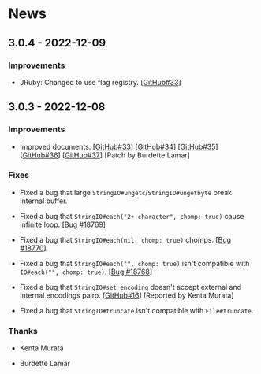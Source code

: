 # News

## 3.0.4 - 2022-12-09

### Improvements

  * JRuby: Changed to use flag registry.
    [[GitHub#33](https://github.com/ruby/stringio/pull/26)]

## 3.0.3 - 2022-12-08

### Improvements

  * Improved documents.
    [[GitHub#33](https://github.com/ruby/stringio/pull/33)]
    [[GitHub#34](https://github.com/ruby/stringio/pull/34)]
    [[GitHub#35](https://github.com/ruby/stringio/pull/35)]
    [[GitHub#36](https://github.com/ruby/stringio/pull/36)]
    [[GitHub#37](https://github.com/ruby/stringio/pull/37)]
    [Patch by Burdette Lamar]

### Fixes

  * Fixed a bug that large `StringIO#ungetc`/`StringIO#ungetbyte`
    break internal buffer.

  * Fixed a bug that `StringIO#each("2+ character", chomp: true)` cause
    infinite loop.
    [[Bug #18769](https://bugs.ruby-lang.org/issues/18769)]

  * Fixed a bug that `StringIO#each(nil, chomp: true)` chomps.
    [[Bug #18770](https://bugs.ruby-lang.org/issues/18770)]

  * Fixed a bug that `StringIO#each("", chomp: true)` isn't compatible
    with `IO#each("", chomp: true)`.
    [[Bug #18768](https://bugs.ruby-lang.org/issues/18768)]

  * Fixed a bug that `StringIO#set_encoding` doesn't accept external
    and internal encodings pairo.
    [[GitHub#16](https://github.com/ruby/stringio/issues/16)]
    [Reported by Kenta Murata]

  * Fixed a bug that `StringIO#truncate` isn't compatible with
    `File#truncate`.

### Thanks

  * Kenta Murata

  * Burdette Lamar

